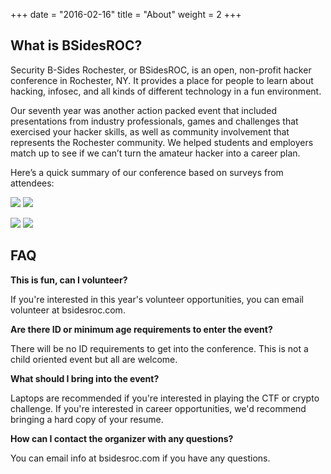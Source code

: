 +++
date = "2016-02-16"
title = "About"
weight = 2
+++

## What is BSidesROC?

Security B-Sides Rochester, or BSidesROC, is an open, non-profit hacker conference in Rochester, NY. It provides a place for people to learn about hacking, infosec, and all kinds of different technology in a fun environment.

Our seventh year was another action packed event that included presentations from industry professionals, games and challenges that exercised your hacker skills, as well as community involvement that represents the Rochester community. We helped students and employers match up to see if we can’t turn the amateur hacker into a career plan.

Here’s a quick summary of our conference based on surveys from attendees:

[![](/img/2017_block_0_thumb.png)](/img/2017_block_1_sm.png)
[![](/img/2017_block_1_thumb.png)](/img/2017_block_2_sm.png)

[![](/img/2017_block_2_thumb.png)](/img/2017_block_3_sm.png)
[![](/img/2017_block_3_thumb.png)](/img/2017_block_4_sm.png)

## FAQ
**This is fun, can I volunteer?**

If you're interested in this year's volunteer opportunities, you can email volunteer at bsidesroc.com. 

**Are there ID or minimum age requirements to enter the event?**

There will be no ID requirements to get into the conference. This is not a child oriented event but all are welcome. 

**What should I bring into the event?**

Laptops are recommended if you're interested in playing the CTF or crypto challenge. If you're interested in career opportunities, we'd recommend bringing a hard copy of your resume. 

**How can I contact the organizer with any questions?**

You can email info at bsidesroc.com if you have any questions. 
